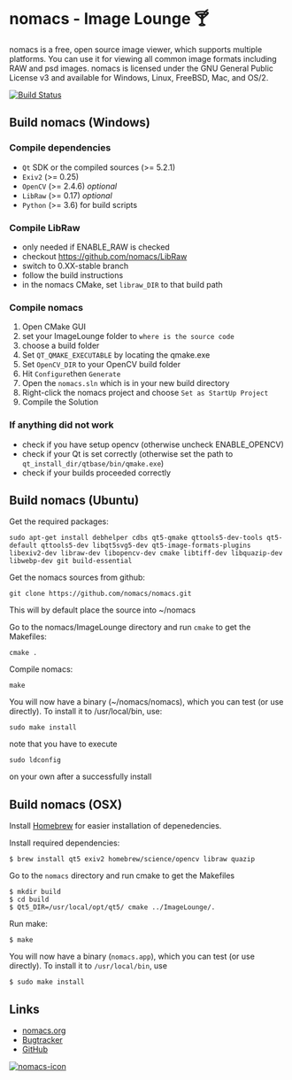 # nomacs - Image Lounge 🍸
nomacs is a free, open source image viewer, which supports multiple platforms. You can use it for viewing all common image formats including RAW and psd images. nomacs is licensed under the GNU General Public License v3 and available for Windows, Linux, FreeBSD, Mac, and OS/2.

[![Build Status](https://travis-ci.org/nomacs/nomacs.svg?branch=master)](https://travis-ci.org/nomacs/nomacs)

## Build nomacs (Windows)
### Compile dependencies
- `Qt` SDK or the compiled sources (>= 5.2.1)
- `Exiv2` (>= 0.25)
- `OpenCV` (>= 2.4.6) _optional_
- `LibRaw` (>= 0.17) _optional_
- `Python` (>= 3.6) for build scripts

### Compile LibRaw
- only needed if ENABLE_RAW is checked
- checkout https://github.com/nomacs/LibRaw
- switch to 0.XX-stable branch
- follow the build instructions
- in the nomacs CMake, set `libraw_DIR` to that build path

### Compile nomacs
1. Open CMake GUI
2. set your ImageLounge folder to `where is the source code`
3. choose a build folder
4. Set `QT_QMAKE_EXECUTABLE` by locating the qmake.exe
5. Set `OpenCV_DIR` to your OpenCV build folder
6. Hit `Configure`then `Generate`
7. Open the `nomacs.sln` which is in your new build directory
8. Right-click the nomacs project and choose `Set as StartUp Project`
9. Compile the Solution

### If anything did not work
- check if you have setup opencv (otherwise uncheck ENABLE_OPENCV)
- check if your Qt is set correctly (otherwise set the path to `qt_install_dir/qtbase/bin/qmake.exe`)
- check if your builds proceeded correctly

## Build nomacs (Ubuntu)

Get the required packages:

``` console
sudo apt-get install debhelper cdbs qt5-qmake qttools5-dev-tools qt5-default qttools5-dev libqt5svg5-dev qt5-image-formats-plugins libexiv2-dev libraw-dev libopencv-dev cmake libtiff-dev libquazip-dev libwebp-dev git build-essential
```
Get the nomacs sources from github:
``` console
git clone https://github.com/nomacs/nomacs.git
```
This will by default place the source into ~/nomacs

Go to the nomacs/ImageLounge directory and run `cmake` to get the Makefiles:
``` console
cmake .
```

Compile nomacs:
``` console
make
```

You will now have a binary (~/nomacs/nomacs), which you can test (or use directly). To install it to /usr/local/bin, use:
``` console
sudo make install
```
note that you have to execute
``` console
sudo ldconfig
```
on your own after a successfully install

## Build nomacs (OSX)
Install [Homebrew](http://brew.sh/) for easier installation of depenedencies.

Install required dependencies:

```
$ brew install qt5 exiv2 homebrew/science/opencv libraw quazip

```

Go to the `nomacs` directory and run cmake to get the Makefiles

```
$ mkdir build
$ cd build
$ Qt5_DIR=/usr/local/opt/qt5/ cmake ../ImageLounge/.
```

Run make:

```
$ make
```

You will now have a binary (`nomacs.app`), which you can test (or use directly). To install it to `/usr/local/bin`, use

```
$ sudo make install
```

## Links
- [nomacs.org](http://nomacs.org)
- [Bugtracker](http://www.nomacs.org/redmine/projects/nomacs)
- [GitHub](https://github.com/nomacs)

[![nomacs-icon](http://nomacs.org/startpage/nomacs.svg)](https://nomacs.org)
